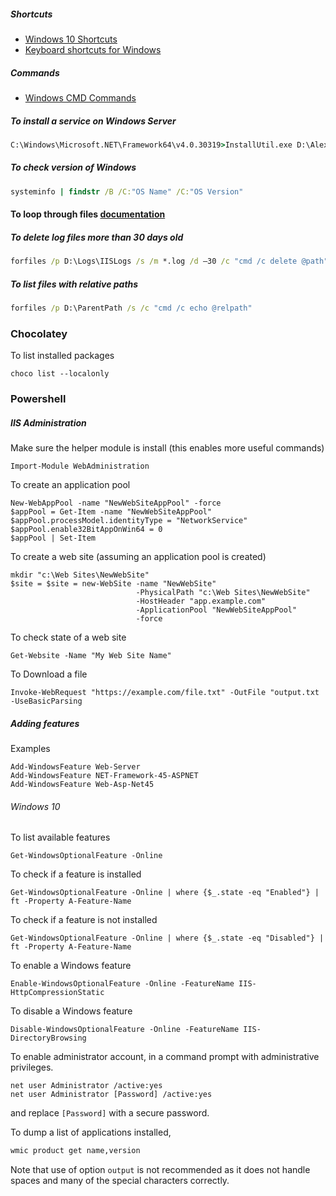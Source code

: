 ##### Shortcuts

- [Windows 10 Shortcuts](http://www.hanselman.com/blog/CollectingWindows10AnniversaryEditionKeyboardShortcuts.aspx)
- [Keyboard shortcuts for Windows](https://support.microsoft.com/en-gb/help/126449/keyboard-shortcuts-for-windows)

##### Commands

- [Windows CMD Commands](https://ss64.com/nt/)

##### To install a service on Windows Server

```bat
C:\Windows\Microsoft.NET\Framework64\v4.0.30319>InstallUtil.exe D:\Alex.Scheduler.exe
```

##### To check version of Windows
```bat
systeminfo | findstr /B /C:"OS Name" /C:"OS Version"
```

#### To loop through files [documentation](https://technet.microsoft.com/zh-tw/library/cc753551.aspx)

##### To delete log files more than 30 days old
```cmd
forfiles /p D:\Logs\IISLogs /s /m *.log /d –30 /c "cmd /c delete @path"
```

##### To list files with relative paths
```bat
forfiles /p D:\ParentPath /s /c "cmd /c echo @relpath"
```

### Chocolatey

To list installed packages

```console
choco list --localonly
```

### Powershell

##### IIS Administration

Make sure the helper module is install (this enables more useful commands)

```console
Import-Module WebAdministration
```

To create an application pool

```console
New-WebAppPool -name "NewWebSiteAppPool" -force
$appPool = Get-Item -name "NewWebSiteAppPool"
$appPool.processModel.identityType = "NetworkService"
$appPool.enable32BitAppOnWin64 = 0
$appPool | Set-Item
```

To create a web site (assuming an application pool is created)

```console
mkdir "c:\Web Sites\NewWebSite"
$site = $site = new-WebSite -name "NewWebSite"
                            -PhysicalPath "c:\Web Sites\NewWebSite"
                            -HostHeader "app.example.com"
                            -ApplicationPool "NewWebSiteAppPool"
                            -force
```

To check state of a web site

```console
Get-Website -Name "My Web Site Name"
```

To Download a file

```console
Invoke-WebRequest "https://example.com/file.txt" -OutFile "output.txt -UseBasicParsing
```

##### Adding features

Examples

```console
Add-WindowsFeature Web-Server
Add-WindowsFeature NET-Framework-45-ASPNET
Add-WindowsFeature Web-Asp-Net45
```

###### Windows 10

To list available features

```console
Get-WindowsOptionalFeature -Online
```

To check if a feature is installed

```console
Get-WindowsOptionalFeature -Online | where {$_.state -eq "Enabled"} | ft -Property A-Feature-Name
```

To check if a feature is not installed

```console
Get-WindowsOptionalFeature -Online | where {$_.state -eq "Disabled"} | ft -Property A-Feature-Name
```

To enable a Windows feature

```console
Enable-WindowsOptionalFeature -Online -FeatureName IIS-HttpCompressionStatic
```

To disable a Windows feature

```console
Disable-WindowsOptionalFeature -Online -FeatureName IIS-DirectoryBrowsing
```

To enable administrator account, in a command prompt with administrative
privileges.

```console
net user Administrator /active:yes
net user Administrator [Password] /active:yes
```

and replace `[Password]` with a secure password.


To dump a list of applications installed,

```sh
wmic product get name,version
```

Note that use of option `output` is not recommended as it does not handle
spaces and many of the special characters correctly.
